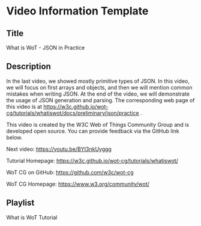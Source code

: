 # Video Information Template

## Title

What is WoT - JSON in Practice

## Description

In the last video, we showed mostly primitive types of JSON. In this video, we will focus on first arrays and objects, and then we will mention common mistakes when writing JSON. At the end of the video, we will demonstrate the usage of JSON generation and parsing.
The corresponding web page of this video is at https://w3c.github.io/wot-cg/tutorials/whatiswot/docs/preliminary/json/practice .

This video is created by the W3C Web of Things Community Group and is developed open source. You can provide feedback via the GitHub link below.

Next video: https://youtu.be/BYI3nkUyggg

Tutorial Homepage: https://w3c.github.io/wot-cg/tutorials/whatiswot/

WoT CG on GitHub: https://github.com/w3c/wot-cg

WoT CG Homepage: https://www.w3.org/community/wot/

## Playlist

What is WoT Tutorial
